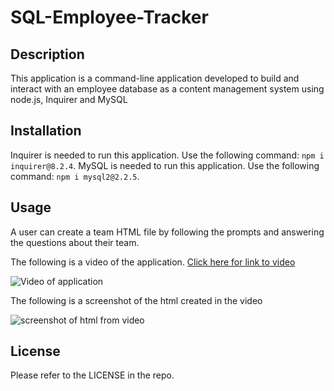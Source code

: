 # SQL-Employee-Tracker

## Description

This application is a command-line application developed to build and interact with an employee database as a content management system using node.js, Inquirer and MySQL

## Installation

Inquirer is needed to run this application.
Use the following command: `npm i inquirer@8.2.4`.
MySQL is needed to run this application. 
Use the following command: `npm i mysql2@2.2.5`.

## Usage

A user can create a team HTML file by following the prompts and answering the questions about their team. 

The following is a video of the application. [Click here for link to video](https://drive.google.com/file/d/1Dbo1jfounh6jwoNB0eIjZn2jfHIcLIi1/view)

![Video of application](/assets/demo_video.gif)

The following is a screenshot of the html created in the video

![screenshot of html from video](/assets/Screenshot%202023-01-08%20230344.png)

## License

Please refer to the LICENSE in the repo.